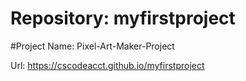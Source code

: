 # Repository: myfirstproject
#Project Name: Pixel-Art-Maker-Project


Url:
https://cscodeacct.github.io/myfirstproject
